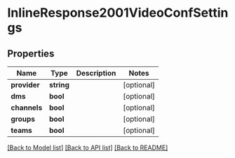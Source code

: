 # InlineResponse2001VideoConfSettings

## Properties
Name | Type | Description | Notes
------------ | ------------- | ------------- | -------------
**provider** | **string** |  | [optional] 
**dms** | **bool** |  | [optional] 
**channels** | **bool** |  | [optional] 
**groups** | **bool** |  | [optional] 
**teams** | **bool** |  | [optional] 

[[Back to Model list]](../../README.md#documentation-for-models) [[Back to API list]](../../README.md#documentation-for-api-endpoints) [[Back to README]](../../README.md)

